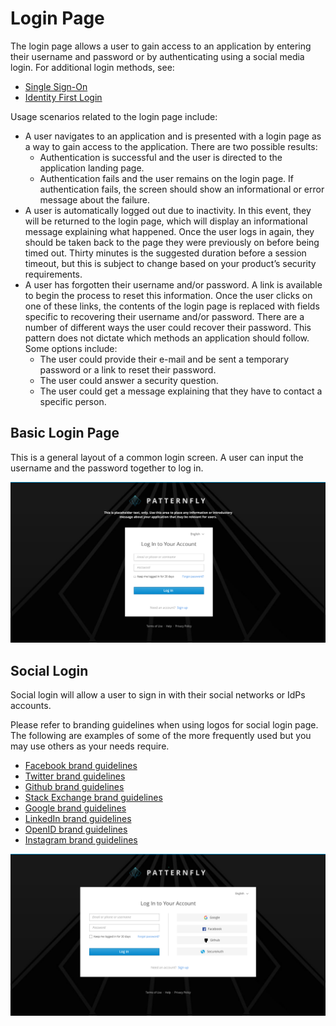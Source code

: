 # Login Page

The login page allows a user to gain access to an application by entering their username and password or by authenticating using a social media login. For additional login methods, see:
- [Single Sign-On](https://www.patternfly.org/pattern-library/application-framework/single-sign-on/#)
- [Identity First Login](https://www.patternfly.org/pattern-library/application-framework/identity-first/#)

Usage scenarios related to the login page include:

* A user navigates to an application and is presented with a login page as a way to gain access to the application. There are two possible results:
  * Authentication is successful and the user is directed to the application landing page.
  * Authentication fails and the user remains on the login page. If authentication fails, the screen should show an informational or error message about the failure.
* A user is automatically logged out due to inactivity. In this event, they will be returned to the login page, which will display an informational message explaining what happened. Once the user logs in again, they should be taken back to the page they were previously on before being timed out. Thirty minutes is the suggested duration before a session timeout, but this is subject to change based on your product’s security requirements.
* A user has forgotten their username and/or password. A link is available to begin the process to reset this information. Once the user clicks on one of these links, the contents of the login page is replaced with fields specific to recovering their username and/or password. There are a number of different ways the user could recover their password. This pattern does not dictate which methods an application should follow. Some options include:
  * The user could provide their e-mail and be sent a temporary password or a link to reset their password.
  * The user could answer a security question.
  * The user could get a message explaining that they have to contact a specific person.

## Basic Login Page
This is a general layout of a common login screen. A user can input the username and the password together to log in.

![Image of basic login page](img/basic-login-screen.png)

## Social Login
Social login will allow a user to sign in with their social networks or IdPs accounts.


Please refer to branding guidelines when using logos for social login page. The following are examples of some of the more frequently used but you may use others as your needs require.

- [Facebook brand guidelines](https://en.facebookbrand.com/guidelines/brand)
- [Twitter brand guidelines](https://about.twitter.com/en_us/company/brand-resources.html)
- [Github brand guidelines](https://github.com/logos)
- [Stack Exchange brand guidelines](https://stackexchange.com/legal/trademark-guidance)
- [Google brand guidelines](https://developers.google.com/identity/branding-guidelines)
- [LinkedIn brand guidelines](https://brand.linkedin.com)
- [OpenID brand guidelines](http://openid.net/add-openid/logos/)
- [Instagram brand guidelines](https://en.instagram-brand.com)


![Image of social login](img/social-account.png)
